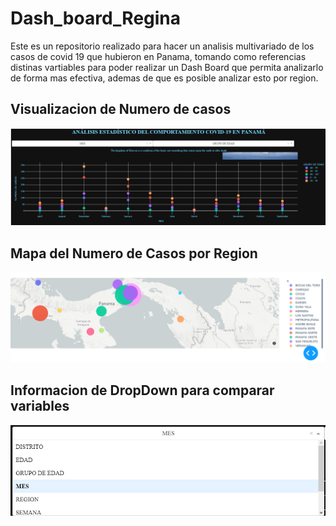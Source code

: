 # Dash_board_Regina
Este es un repositorio realizado para hacer un analisis multivariado de los casos de covid 19 que hubieron en Panama, tomando como referencias distinas vartiables para poder realizar un Dash Board que permita analizarlo de forma mas efectiva, ademas de que es posible analizar esto por region.

## Visualizacion de Numero de casos
![a](https://github.com/Yugen02/Dash_board_Regina/blob/Introduction/Mes%20vs%20Grupo%20Edad.png)

## Mapa del Numero de Casos por Region
![alt text](https://github.com/Yugen02/Dash_board_Regina/blob/Introduction/Mapa.png)

## Informacion de DropDown para comparar variables
![alt text](https://github.com/Yugen02/Dash_board_Regina/blob/Introduction/Dropdown.png)

